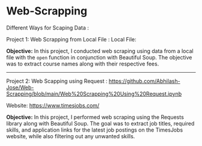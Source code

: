 # Web-Scrapping
Different Ways for Scaping Data :

Project 1:
Web Scrapping from Local File : 
Local File: 

<b> Objective:</b>
In this project, I conducted web scraping using data from a local file with the `open` function in conjunction with Beautiful Soup. The objective was to extract course names along with their respective fees.


____

Project 2:
Web Scapping using Request : https://github.com/Abhilash-Jose/Web-Scrapping/blob/main/Web%20Scrapping%20Using%20Request.ipynb

Website: https://www.timesjobs.com/

<b> Objective:</b>
In this project, I performed web scraping using the Requests library along with Beautiful Soup. The goal was to extract job titles, required skills, and application links for the latest job postings on the TimesJobs website, while also filtering out any unwanted skills.
